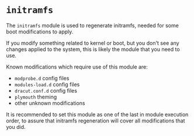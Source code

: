 # `initramfs`

The `initramfs` module is used to regenerate initramfs, needed for some boot modifications to apply.

If you modify something related to kernel or boot, but you don't see any changes applied to the system, this is likely the module that you need to use.

Known modifications which require use of this module are:
- `modprobe.d` config files
- `modules-load.d` config files
- `dracut.conf.d` config files
- `plymouth` theming
- other unknown modifications

It is recommended to set this module as one of the last in module execution order, to assure that initramfs regeneration will cover all modifications that you did.
